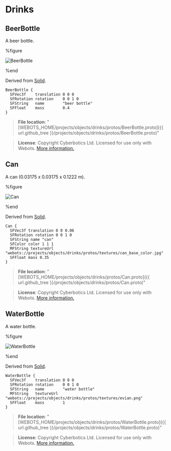 # Drinks

## BeerBottle

A beer bottle.

%figure

![BeerBottle](images/objects/drinks/BeerBottle/model.thumbnail.png)

%end

Derived from [Solid](../reference/solid.md).

```
BeerBottle {
  SFVec3f    translation 0 0 0
  SFRotation rotation    0 0 1 0
  SFString   name        "beer bottle"
  SFFloat    mass        0.4
}
```

> **File location**: "[WEBOTS\_HOME/projects/objects/drinks/protos/BeerBottle.proto]({{ url.github_tree }}/projects/objects/drinks/protos/BeerBottle.proto)"

> **License**: Copyright Cyberbotics Ltd. Licensed for use only with Webots.
[More information.](https://cyberbotics.com/webots_assets_license)

## Can

A can (0.03175 x 0.03175 x 0.1222 m).

%figure

![Can](images/objects/drinks/Can/model.thumbnail.png)

%end

Derived from [Solid](../reference/solid.md).

```
Can {
  SFVec3f translation 0 0 0.06
  SFRotation rotation 0 0 1 0
  SFString name "can"
  SFColor color 1 1 1
  MFString textureUrl "webots://projects/objects/drinks/protos/textures/can_base_color.jpg"
  SFFloat mass 0.35
}
```

> **File location**: "[WEBOTS\_HOME/projects/objects/drinks/protos/Can.proto]({{ url.github_tree }}/projects/objects/drinks/protos/Can.proto)"

> **License**: Copyright Cyberbotics Ltd. Licensed for use only with Webots.
[More information.](https://cyberbotics.com/webots_assets_license)

## WaterBottle

A water bottle.

%figure

![WaterBottle](images/objects/drinks/WaterBottle/model.thumbnail.png)

%end

Derived from [Solid](../reference/solid.md).

```
WaterBottle {
  SFVec3f    translation 0 0 0
  SFRotation rotation    0 0 1 0
  SFString   name        "water bottle"
  MFString   textureUrl  "webots://projects/objects/drinks/protos/textures/evian.png"
  SFFloat    mass        1
}
```

> **File location**: "[WEBOTS\_HOME/projects/objects/drinks/protos/WaterBottle.proto]({{ url.github_tree }}/projects/objects/drinks/protos/WaterBottle.proto)"

> **License**: Copyright Cyberbotics Ltd. Licensed for use only with Webots.
[More information.](https://cyberbotics.com/webots_assets_license)


